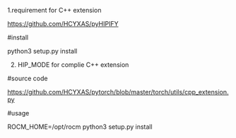 
1.requirement for C++ extension

https://github.com/HCYXAS/pyHIPIFY

#install

python3 setup.py install

2. HIP_MODE for complie C++ extension

#source code

https://github.com/HCYXAS/pytorch/blob/master/torch/utils/cpp_extension.py

#usage

ROCM_HOME=/opt/rocm python3 setup.py install

